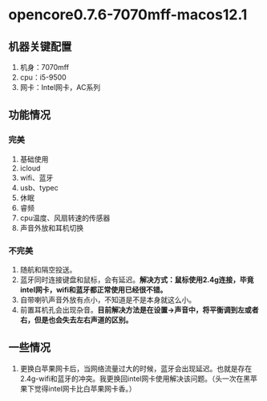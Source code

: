 # opencore0.7.6-7070mff-macos12.1
## 机器关键配置
1. 机身：7070mff
2. cpu：i5-9500
3. 网卡：Intel网卡，AC系列

## 功能情况
### 完美
1. 基础使用
2. icloud
3. wifi、蓝牙
4. usb、typec
5. 休眠
6. 睿频
7. cpu温度、风扇转速的传感器
8. 声音外放和耳机切换

### 不完美
1. 随航和隔空投送。
2. 蓝牙同时连接键盘和鼠标，会有延迟。**解决方式：鼠标使用2.4g连接，毕竟intel网卡，wifi和蓝牙都正常使用已经很不错。**
3. 自带喇叭声音外放有点小，不知道是不是本身就这么小。
4. 前置耳机孔会出现杂音。**目前解决方法是在设置->声音中，将平衡调到左或者右，但是也会失去左右声道的区别。**

## 一些情况
1. 更换白苹果网卡后，当网络流量过大的时候，蓝牙会出现延迟。也就是存在2.4g-wifi和蓝牙的冲突。我更换回intel网卡使用解决该问题。（头一次在黑苹果下觉得intel网卡比白苹果网卡香。）
